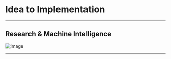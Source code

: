 # Idea to Implementation

---

## Research & Machine Intelligence

![Image](https://file.io/m1uNfT)

---
